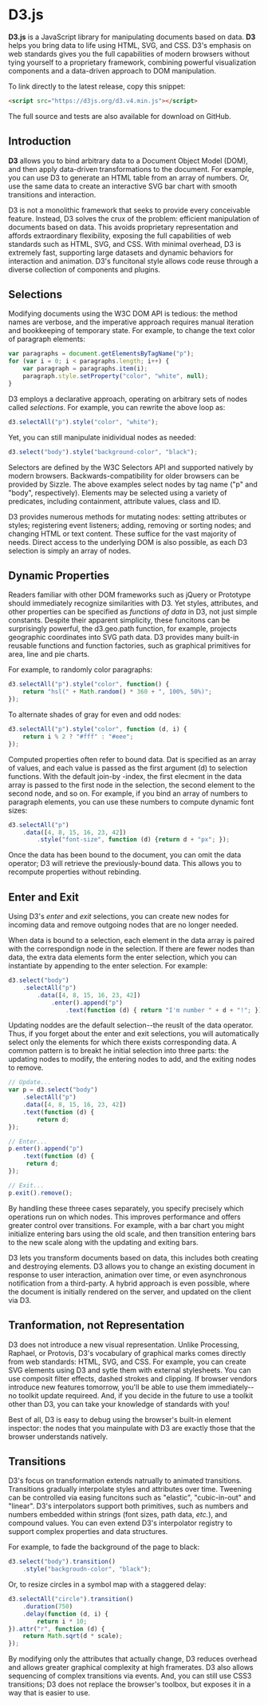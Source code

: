 # D3.js

**D3.js** is a JavaScript library for manipulating documents based on data. **D3** helps you bring data to life using HTML, SVG, and CSS. D3's emphasis on web standards gives you the full capabilities of modern browsers without tying yourself to a proprietary framework, combining powerful visualization components and a data-driven approach to DOM manipulation.

To link directly to the latest release, copy this snippet:

```html
<script src="https://d3js.org/d3.v4.min.js"></script>
```

The full source and tests are also available for download on GitHub.

## Introduction

**D3** allows you to bind arbitrary data to a Document Object Model (DOM), and then apply data-driven transformations to the document. For example, you can use D3 to generate an HTML table from an array of numbers. Or, use the same data to create an interactive SVG bar chart with smooth transitions and interaction.

D3 is not a monolithic framework that seeks to provide every conceivable feature. Instead, D3 solves the crux of the problem: efficient manipulation of documents based on data. This avoids proprietary representation and affords extraordinary flexibility, exposing the full capabilities of web standards such as HTML, SVG, and CSS. With minimal overhead, D3 is extremely fast, supporting large datasets and dynamic behaviors for interaction and animation. D3's funcitonal style allows code reuse through a diverse collection of components and plugins.

## Selections

Modifying documents using the W3C DOM API is tedious: the method names are verbose, and the imperative approach requires manual iteration and bookkeeping of temporary state. For example, to change the text color of paragraph elements:

```javascript
var paragraphs = document.getElementsByTagName("p");
for (var i = 0; i < paragraphs.length; i++) {
	var paragraph = paragraphs.item(i);
	paragraph.style.setProperty("color", "white", null);
}
```

D3 employs a declarative approach, operating on arbitrary sets of nodes called *selections*. For example, you can rewrite the above loop as:

```javascript
d3.selectAll("p").style("color", "white");
```

Yet, you can still manipulate inidividual nodes as needed:

```javascript
d3.select("body").style("background-color", "black");
```

Selectors are defined by the W3C Selectors API and supported natively by modern browsers. Backwards-compatibility for older browsers can be provided by Sizzle. The above examples select nodes by tag name ("p" and "body", respectively). Elements may be selected using a variety of predicates, including containment, attribute values, class and ID.

D3 provides numerous methods for mutating nodes: setting attributes or styles; registering event listeners; adding, removing or sorting nodes; and changing HTML or text content. These suffice for the vast majority of needs. Direct access to the underlying DOM is also possible, as each D3 selection is simply an array of nodes.

## Dynamic Properties

Readers familiar with other DOM frameworks such as jQuery or Prototype should immediately recognize similarities with D3. Yet styles, attributes, and other properties can be specified as *functions of data* in D3, not just simple constants. Despite their apparent simplicity, these funcitons can be surprisingly powerful, the d3.geo.path function, for example, projects geographic coordinates into SVG path data. D3 provides many built-in reusable functions and function factories, such as graphical primitives for area, line and pie charts.

For example, to randomly color paragraphs:

```javascript
d3.selectAll("p").style("color", function() {
	return "hsl(" + Math.random() * 360 + ", 100%, 50%)";
});
```

To alternate shades of gray for even and odd nodes:

```javascript
d3.selectAll("p").style("color", function (d, i) {
	return i % 2 ? "#fff" : "#eee";
});
```

Computed properties often refer to bound data. Dat is specified as an array of values, and each value is passed as the first argument (d) to selection functions. With the default join-by -index, the first elecment in the data array is passed to the first node in the selection, the second element to the second node, and so on. For example, if you bind an array of numbers to paragraph elements, you can use these numbers to compute dynamic font sizes:

```javascript
d3.selectAll("p")
	.data([4, 8, 15, 16, 23, 42])
		.style("font-size", function (d) {return d + "px"; });
```

Once the data has been bound to the document, you can omit the data operator; D3 will retrieve the previously-bound data. This allows you to recompute properties without rebinding.

## Enter and Exit

Using D3's *enter* and *exit* selections, you can create new nodes for incoming data and remove outgoing nodes that are no longer needed.

When data is bound to a selection, each element in the data array is paired with the correspondign node in the selection. If there are fewer nodes than data, the extra data elements form the enter selection, which you can instantiate by appending to the enter selection. For example:

```javascript
d3.select("body")
	.selectAll("p")
		.data([4, 8, 15, 16, 23, 42])
			.enter().append("p")
				.text(function (d) { return "I'm number " + d + "!"; });
```

Updating noddes are the default selection--the reuslt of the data operator. Thus, if you forget about the enter and exit selections, you will automatically select only the elements for which there exists corresponding data. A common pattern is to breakt he initial selection into three parts: the updating nodes to modify, the entering nodes to add, and the exiting nodes to remove.

```javascript
// Update...
var p = d3.select("body")
	.selectAll("p")
	.data([4, 8, 15, 16, 23, 42])
	.text(function (d) {
		return d;
});

// Enter...
p.enter().append("p")
	.text(function (d) {
	 return d;
});

// Exit...
p.exit().remove();
```

By handling these threee cases separately, you specify precisely which operations run on which nodes. This improves performance and offers greater control over transitions. For example, with a bar chart you might initialize entering bars using the old scale, and then transition entering bars to the new scale along with the updating and exiting bars.

D3 lets you transform documents based on data, this includes both creating and destroying elements. D3 allows you to change an existing document in response to user interaction, animation over time, or even asynchronous notification from a third-party. A hybrid approach is even possible, where the document is initially rendered on the server, and updated on the client via D3.

## Tranformation, not Representation

D3 does not introduce a new visual representation. Unlike Processing, Raphael, or Protovis, D3's vocabulary of graphical marks comes directly from web standards: HTML, SVG, and CSS. For example, you can create SVG elements using D3 and sytle them with external stylesheets. You can use composit filter effects, dashed strokes and clipping. If browser vendors introduce new features tomorrow, you'll be able to use them immediately--no toolkit update requireed. And, if you decide in the future to use a toolkit other than D3, you can take your knowledge of standards with you!

Best of all, D3 is easy to debug using the browser's built-in element inspector: the nodes that you mainpulate with D3 are exactly those that the browser understands natively.

## Transitions

D3's focus on transformation extends natrually to animated transitions. Transitions gradually interpolate styles and attributes over time. Tweening can be controlled via easing funcitons such as "elastic", "cubic-in-out" and "linear". D3's interpolators support both primitives, such as numbers and numbers embedded within strings (font sizes, path data, *etc.*), and compound values. You can even extend D3's interpolator registry to support complex properties and data structures.

For example, to fade the background of the page to black:

```javascript
d3.select("body").transition()
	.style("backgroudn-color", "black");
```

Or, to resize circles in a symbol map with a staggered delay:

```javascript
d3.selectAll("circle").transition()
	.duration(750)
	.delay(function (d, i) {
		return i * 10;
}).attr("r", function (d) {
	return Math.sqrt(d * scale);
});
```

By modifying only the attributes that actually change, D3 reduces overhead and allows greater graphical complexity at high framerates. D3 also allows sequencing of complex transitions via events. And, you can still use CSS3 transitions; D3 does not replace the browser's toolbox, but exposes it in a way that is easier to use.

